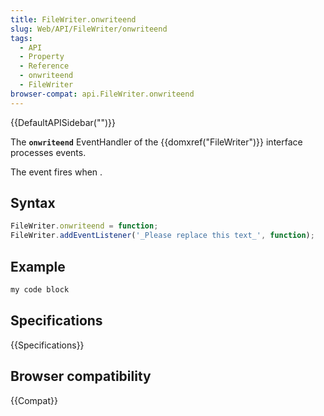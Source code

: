 ```yaml
---
title: FileWriter.onwriteend
slug: Web/API/FileWriter/onwriteend
tags:
  - API
  - Property
  - Reference
  - onwriteend
  - FileWriter
browser-compat: api.FileWriter.onwriteend
---
```

{{DefaultAPISidebar("")}}

The **`onwriteend`** EventHandler of the {{domxref("FileWriter")}} interface processes  events.

The  event fires when .

## Syntax

```js
FileWriter.onwriteend = function;
FileWriter.addEventListener('_Please replace this text_', function);
```

## Example

```js
my code block
```

## Specifications

{{Specifications}}

## Browser compatibility

{{Compat}}

